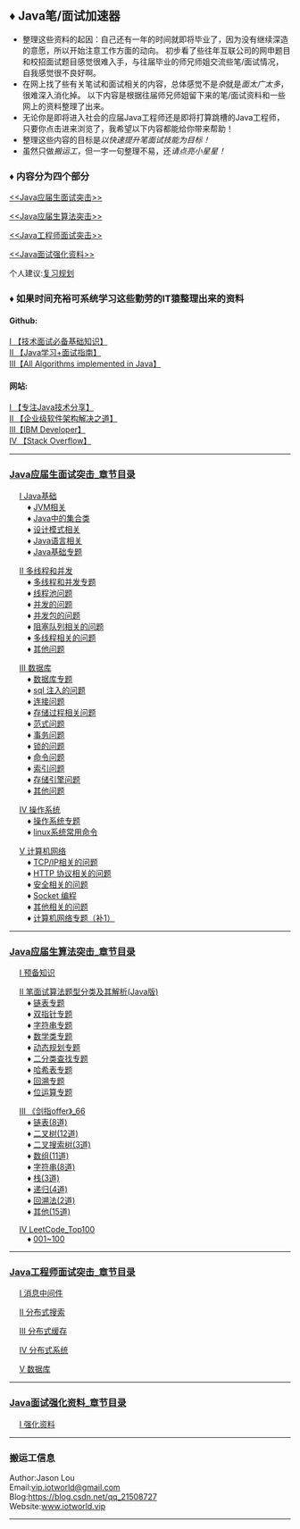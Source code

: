 ## ♦ Java笔/面试加速器

* 整理这些资料的起因：自己还有一年的时间就即将毕业了，因为没有继续深造的意愿，所以开始注意工作方面的动向。
  初步看了些往年互联公司的网申题目和校招面试题目感觉很难入手，与往届毕业的师兄师姐交流些笔/面试情况，自我感觉很不良好啊。
* 在网上找了些有关笔试和面试相关的内容，总体感觉不是*杂*就是*面太广太多*，很难深入消化掉。
  以下内容是根据往届师兄师姐留下来的笔/面试资料和一些网上的资料整理了出来。
* 无论你是即将进入社会的应届Java工程师还是即将打算跳槽的Java工程师，只要你点击进来浏览了，我希望以下内容都能给你带来帮助！
* 整理这些内容的目标是*以快速提升笔面试技能为目标！*
* 虽然只做*搬运工*，但一字一句整理不易，还*请点亮小星星！*

### ♦ 内容分为四个部分
<a href="./Java应届生面试突击_目录.md/#1"><<Java应届生面试突击>></a> <br>

<a href="./Java应届生算法突击_目录.md/#2"><<Java应届生算法突击>></a> <br>

<a href="./Java工程师面试突击_目录.md/#3"><<Java工程师面试突击>></a> <br>

<a href="./Java面试强化资料_目录.md/#4"><<Java面试强化资料>></a> <br>

个人建议:[复习规划](./notes/复习规划.md)

### ♦ 如果时间充裕可系统学习这些勤劳的IT猿整理出来的资料

#### Github:

[I  【技术面试必备基础知识】](https://github.com/CyC2018/CS-Notes) <br>
[II 【Java学习+面试指南】](https://github.com/Snailclimb/JavaGuide) <br>
[III【All Algorithms implemented in Java】](https://github.com/TheAlgorithms/Java) <br>

#### 网站:

[I  【专注Java技术分享】](http://www.importnew.com/) <br>
[II 【企业级软件架构解决之道】](https://www.jdon.com/) <br>
[III【IBM Developer】](https://developer.ibm.com/) <br>
[IV 【Stack Overflow】](https://stackoverflow.com/) <br>


---

### <a href="./Java应届生面试突击_目录.md/#1">Java应届生面试突击_章节目录</a> <br>
&ensp;&ensp; <a href="./Java应届生面试突击_目录.md/#11">I Java基础</a> <br>
&ensp;&ensp;&ensp;&ensp; ♦ <a href="./Java应届生面试突击_目录.md/#111">JVM相关</a> <br>
&ensp;&ensp;&ensp;&ensp; ♦ <a href="./Java应届生面试突击_目录.md/#112">Java中的集合类</a> <br>
&ensp;&ensp;&ensp;&ensp; ♦ <a href="./Java应届生面试突击_目录.md/#113">设计模式相关</a> <br>
&ensp;&ensp;&ensp;&ensp; ♦ <a href="./Java应届生面试突击_目录.md/#114">Java语言相关</a> <br>
&ensp;&ensp;&ensp;&ensp; ♦ <a href="./Java应届生面试突击_目录.md/#115">Java基础专题</a> <br>

&ensp;&ensp; <a href="./Java应届生面试突击_目录.md/#12">II 多线程和并发</a> <br>
&ensp;&ensp;&ensp;&ensp; ♦ <a href="./Java应届生面试突击_目录.md/#121">多线程和并发专题</a> <br>
&ensp;&ensp;&ensp;&ensp; ♦ <a href="./Java应届生面试突击_目录.md/#122">线程池问题</a> <br>
&ensp;&ensp;&ensp;&ensp; ♦ <a href="./Java应届生面试突击_目录.md/#123">并发的问题</a> <br>
&ensp;&ensp;&ensp;&ensp; ♦ <a href="./Java应届生面试突击_目录.md/#124">并发包的问题</a> <br>
&ensp;&ensp;&ensp;&ensp; ♦ <a href="./Java应届生面试突击_目录.md/#125">阻塞队列相关的问题</a> <br>
&ensp;&ensp;&ensp;&ensp; ♦ <a href="./Java应届生面试突击_目录.md/#126">多线程相关的问题</a> <br>
&ensp;&ensp;&ensp;&ensp; ♦ <a href="./Java应届生面试突击_目录.md/#127">其他问题</a> <br>

&ensp;&ensp;  <a href="./Java应届生面试突击_目录.md/#13">III 数据库</a> <br>
&ensp;&ensp;&ensp;&ensp; ♦ <a href="./Java应届生面试突击_目录.md/#131">数据库专题</a> <br>
&ensp;&ensp;&ensp;&ensp; ♦ <a href="./Java应届生面试突击_目录.md/#132">sql 注入的问题</a> <br>
&ensp;&ensp;&ensp;&ensp; ♦ <a href="./Java应届生面试突击_目录.md/#133">连接问题</a> <br>
&ensp;&ensp;&ensp;&ensp; ♦ <a href="./Java应届生面试突击_目录.md/#134">存储过程相关问题</a> <br>
&ensp;&ensp;&ensp;&ensp; ♦ <a href="./Java应届生面试突击_目录.md/#135">范式问题</a> <br>
&ensp;&ensp;&ensp;&ensp; ♦ <a href="./Java应届生面试突击_目录.md/#136">事务问题</a> <br>
&ensp;&ensp;&ensp;&ensp; ♦ <a href="./Java应届生面试突击_目录.md/#137">锁的问题</a> <br>
&ensp;&ensp;&ensp;&ensp; ♦ <a href="./Java应届生面试突击_目录.md/#138">命令问题</a> <br>
&ensp;&ensp;&ensp;&ensp; ♦ <a href="./Java应届生面试突击_目录.md/#139">索引问题</a> <br>
&ensp;&ensp;&ensp;&ensp; ♦ <a href="./Java应届生面试突击_目录.md/#1310">存储引擎问题</a> <br>
&ensp;&ensp;&ensp;&ensp; ♦ <a href="./Java应届生面试突击_目录.md/#1311">其他问题</a> <br>

&ensp;&ensp;  <a href="./Java应届生面试突击_目录.md/#14">IV 操作系统</a> <br> 
&ensp;&ensp;&ensp;&ensp; ♦ <a href="./Java应届生面试突击_目录.md/#141">操作系统专题</a> <br>
&ensp;&ensp;&ensp;&ensp; ♦ <a href="./Java应届生面试突击_目录.md/#142">linux系统常用命令</a> <br>

&ensp;&ensp;  <a href="./Java应届生面试突击_目录.md/#15">V 计算机网络</a> <br>
&ensp;&ensp;&ensp;&ensp; ♦ <a href="./Java应届生面试突击_目录.md/#151">TCP/IP相关的问题</a> <br>
&ensp;&ensp;&ensp;&ensp; ♦ <a href="./Java应届生面试突击_目录.md/#152">HTTP 协议相关的问题</a> <br>
&ensp;&ensp;&ensp;&ensp; ♦ <a href="./Java应届生面试突击_目录.md/#153">安全相关的问题</a> <br>
&ensp;&ensp;&ensp;&ensp; ♦ <a href="./Java应届生面试突击_目录.md/#154">Socket 编程</a> <br>
&ensp;&ensp;&ensp;&ensp; ♦ <a href="./Java应届生面试突击_目录.md/#155">其他相关的问题</a> <br>
&ensp;&ensp;&ensp;&ensp; ♦ <a href="./Java应届生面试突击_目录.md/#156">计算机网络专题（补1）</a> <br>

---

### <a href="./Java应届生算法突击_目录.md/#2">Java应届生算法突击_章节目录</a> <br>

&ensp;&ensp;  <a href="./Java应届生算法突击_目录.md/#21">I 预备知识</a> <br> 

&ensp;&ensp;  <a href="./Java应届生算法突击_目录.md/#21">II 笔面试算法题型分类及其解析(Java版)</a> <br> 
&ensp;&ensp;&ensp;&ensp; ♦ <a href="./Java应届生算法突击_目录.md/#211">链表专题</a> <br>
&ensp;&ensp;&ensp;&ensp; ♦ <a href="./Java应届生算法突击_目录.md/#212">双指针专题</a> <br>
&ensp;&ensp;&ensp;&ensp; ♦ <a href="./Java应届生算法突击_目录.md/#213">字符串专题</a> <br>
&ensp;&ensp;&ensp;&ensp; ♦ <a href="./Java应届生算法突击_目录.md/#214">数学类专题</a> <br>
&ensp;&ensp;&ensp;&ensp; ♦ <a href="./Java应届生算法突击_目录.md/#215">动态规划专题</a> <br>
&ensp;&ensp;&ensp;&ensp; ♦ <a href="./Java应届生算法突击_目录.md/#216">二分类查找专题</a> <br>
&ensp;&ensp;&ensp;&ensp; ♦ <a href="./Java应届生算法突击_目录.md/#217">哈希表专题</a> <br>
&ensp;&ensp;&ensp;&ensp; ♦ <a href="./Java应届生算法突击_目录.md/#218">回溯专题</a> <br>
&ensp;&ensp;&ensp;&ensp; ♦ <a href="./Java应届生算法突击_目录.md/#219">位运算专题</a> <br>

&ensp;&ensp;  <a href="./Java应届生算法突击_目录.md/#22">III 《剑指offer》_66</a> <br> 
&ensp;&ensp;&ensp;&ensp; ♦ <a href="./Java应届生算法突击_目录.md#221">链表(8道)</a> <br>
&ensp;&ensp;&ensp;&ensp; ♦ <a href="./Java应届生算法突击_目录.md#222">二叉树(12道)</a> <br>
&ensp;&ensp;&ensp;&ensp; ♦ <a href="./Java应届生算法突击_目录.md#223">二叉搜索树(3道)</a> <br>
&ensp;&ensp;&ensp;&ensp; ♦ <a href="./Java应届生算法突击_目录.md#224">数组(11道)</a> <br>
&ensp;&ensp;&ensp;&ensp; ♦ <a href="./Java应届生算法突击_目录.md#225">字符串(8道)</a> <br>
&ensp;&ensp;&ensp;&ensp; ♦ <a href="./Java应届生算法突击_目录.md#226">栈(3道)</a> <br>
&ensp;&ensp;&ensp;&ensp; ♦ <a href="./Java应届生算法突击_目录.md#227">递归(4道)</a> <br>
&ensp;&ensp;&ensp;&ensp; ♦ <a href="./Java应届生算法突击_目录.md#228">回溯法(2道)</a> <br>
&ensp;&ensp;&ensp;&ensp; ♦ <a href="./Java应届生算法突击_目录.md#229">其他(15道)</a> <br>

&ensp;&ensp;  <a href="./Java应届生算法突击_目录.md/#23">IV LeetCode_Top100</a> <br> 
&ensp;&ensp;&ensp;&ensp; ♦ <a href="./Java应届生算法突击_目录.md#23">001~100</a> <br>

---

### <a href="./Java工程师面试突击_目录.md/#3">Java工程师面试突击_章节目录</a> <br>

&ensp;&ensp;  <a href="./Java工程师面试突击_目录.md/#31">I 消息中间件</a> <br>

&ensp;&ensp;  <a href="./Java工程师面试突击_目录.md/#32">II 分布式搜索</a> <br>

&ensp;&ensp;  <a href="./Java工程师面试突击_目录.md/#33">III 分布式缓存</a> <br>

&ensp;&ensp;  <a href="./Java工程师面试突击_目录.md/#34">IV 分布式系统</a> <br>

&ensp;&ensp;  <a href="./Java工程师面试突击_目录.md/#35">V 数据库</a> <br>

---

### <a href="./Java面试强化资料_目录.md/#4">Java面试强化资料_章节目录</a> <br>

&ensp;&ensp;  <a href="./Java面试强化资料_目录.md/#41">I 强化资料</a> <br>

---


### 搬运工信息
Author:Jason Lou <br>
Email:vip.iotworld@gmail.com <br>
Blog:https://blog.csdn.net/qq_21508727 <br>
Website:www.iotworld.vip <br>

---
